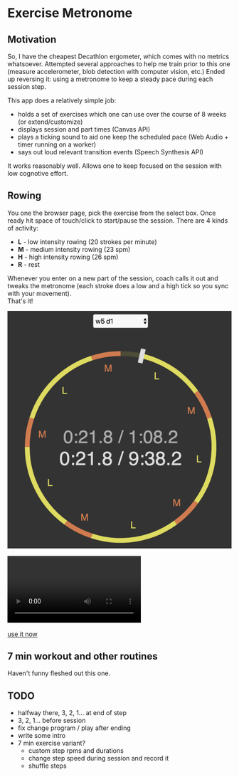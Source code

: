 # Exercise Metronome

## Motivation

So, I have the cheapest Decathlon ergometer, which comes with no metrics whatsoever.
Attempted several approaches to help me train prior to this one (measure accelerometer, blob detection with computer vision, etc.)
Ended up reversing it: using a metronome to keep a steady pace during each session step.

This app does a relatively simple job:

- holds a set of exercises which one can use over the course of 8 weeks (or extend/customize)
- displays session and part times (Canvas API)
- plays a ticking sound to aid one keep the scheduled pace (Web Audio + timer running on a worker)
- says out loud relevant transition events (Speech Synthesis API)

It works reasonably well. Allows one to keep focused on the session with low cognotive effort.

## Rowing

You one the browser page, pick the exercise from the select box.
Once ready hit space of touch/click to start/pause the session.
There are 4 kinds of activity:

- **L** - low intensity rowing (20 strokes per minute)
- **M** - medium intensity rowing (23 spm)
- **H** - high intensity rowing (26 spm)
- **R** - rest

Whenever you enter on a new part of the session, coach calls it out and tweaks the metronome (each stroke does a low and a high tick so you sync with your movement).  
That's it!

![screnshot](public/rowing-shot.png)

<video src="public/rowing-demo.mp4" controls></video>

[use it now](https://josepedrodias.github.io/exercise-metronome/rowing.html)

## 7 min workout and other routines

Haven't funny fleshed out this one.

## TODO

- halfway there, 3, 2, 1... at end of step
- 3, 2, 1... before session
- fix change program / play after ending
- write some intro
- 7 min exercise variant?
  - custom step rpms and durations
  - change step speed during session and record it
  - shuffle steps
